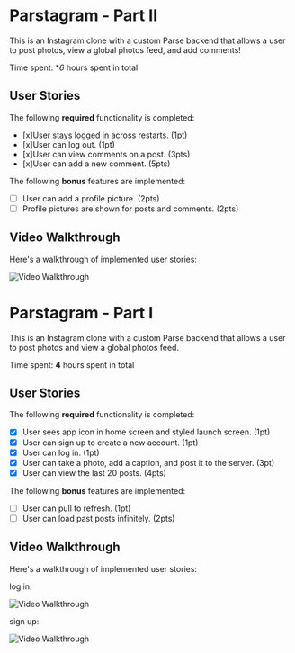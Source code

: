 # Parstagram - Part II

This is an Instagram clone with a custom Parse backend that allows a user to post photos, view a global photos feed, and add comments!

Time spent: **6* hours spent in total

## User Stories

The following **required** functionality is completed:

- [x]User stays logged in across restarts. (1pt)
- [x]User can log out. (1pt)
- [x]User can view comments on a post. (3pts)
- [x]User can add a new comment. (5pts)

The following **bonus** features are implemented:

- [ ] User can add a profile picture. (2pts)
- [ ] Profile pictures are shown for posts and comments. (2pts)

## Video Walkthrough

Here's a walkthrough of implemented user stories:

<img src='http://i.imgur.com/link/to/your/gif/file.gif' title='Video Walkthrough' width='' alt='Video Walkthrough' />

# Parstagram - Part I

This is an Instagram clone with a custom Parse backend that allows a user to post photos and view a global photos feed.

Time spent: **4** hours spent in total

## User Stories

The following **required** functionality is completed:

- [x] User sees app icon in home screen and styled launch screen. (1pt)
- [x] User can sign up to create a new account. (1pt)
- [x] User can log in. (1pt)
- [x] User can take a photo, add a caption, and post it to the server. (3pt)
- [x] User can view the last 20 posts. (4pts)

The following **bonus** features are implemented:

- [ ] User can pull to refresh. (1pt)
- [ ] User can load past posts infinitely. (2pts)

## Video Walkthrough

Here's a walkthrough of implemented user stories:

log in: 


<img src='http://g.recordit.co/7AqX6puZFN.gif' title='Video Walkthrough' width='' alt='Video Walkthrough' />



sign up: 



<img src='http://g.recordit.co/cLKLh0EnAb.gif' title='Video Walkthrough' width='' alt='Video Walkthrough' />
